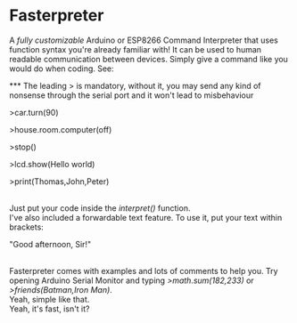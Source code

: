 # Fasterpreter
A <em> fully customizable </em> Arduino or ESP8266 Command Interpreter that uses function syntax you're already familiar with!
It can be used to human readable communication between devices. Simply give a command like you would do when coding. See:

*** The leading > is mandatory, without it, you may send any kind of nonsense through the serial port and it won't lead to misbehaviour
<br>
<p> >car.turn(90) </p>
<p> >house.room.computer(off) </p>
<p> >stop() </p>
<p> >lcd.show(Hello world) </p>
<p> >print(Thomas,John,Peter) </p>
<br>
Just put your code inside the <em> interpret() </em> function.<br>
I've also included a </em> forwardable text </em>feature. To use it, put your text within brackets:
<br>
<p>"Good afternoon, Sir!"</p>
<br>
Fasterpreter comes with examples and lots of comments to help you. Try opening Arduino Serial Monitor and typing <em>>math.sum(182,233)</em> or <em>>friends(Batman,Iron Man)</em>.
<br>
Yeah, simple like that.<br>
Yeah, it's fast, isn't it?
